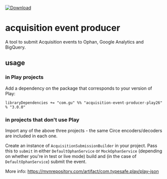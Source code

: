 [ ![Download](https://api.bintray.com/packages/guardian/ophan/acquisition-event-producer-play26/images/download.svg) ](https://bintray.com/guardian/ophan/acquisition-event-producer-play26/_latestVersion)

# acquisition event producer
A tool to submit Acquisition events to Ophan, Google Analytics and BigQuery.

## usage
### in Play projects
Add a dependency on the package that corresponds to your version of Play:

`libraryDependencies += "com.gu" %% "acquisition-event-producer-play26" % "3.0.0"`

### in projects that don't use Play
Import any of the above three projects - the same Circe encoders/decoders are included in each one.

Create an instance of `AcquisitionSubmissionBuilder` in your project. Pass this to `submit` in either `DefaultOphanService` or `MockOphanService` (depending on whether you're in test or live mode) build and (in the case of `DefaultOphanService`) submit the event.

More info: https://mvnrepository.com/artifact/com.typesafe.play/play-json
